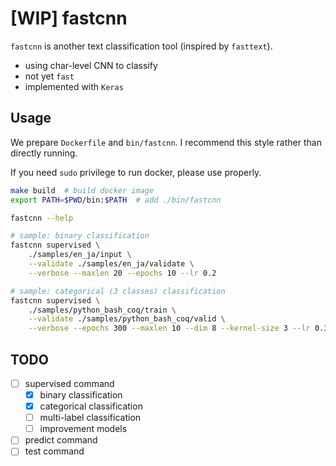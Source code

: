 # [WIP] fastcnn

`fastcnn` is another text classification tool (inspired by `fasttext`).

- using char-level CNN to classify
- not yet `fast`
- implemented with `Keras`

## Usage

We prepare `Dockerfile` and `bin/fastcnn`.
I recommend this style rather than directly running.

If you need `sudo` privilege to run docker, please use properly.

```bash
make build  # build docker image
export PATH=$PWD/bin:$PATH  # add ./bin/fastcnn

fastcnn --help

# sample: binary classification
fastcnn supervised \
    ./samples/en_ja/input \
    --validate ./samples/en_ja/validate \
    --verbose --maxlen 20 --epochs 10 --lr 0.2

# sample: categorical (3 classes) classification
fastcnn supervised \
    ./samples/python_bash_coq/train \
    --validate ./samples/python_bash_coq/valid \
    --verbose --epochs 300 --maxlen 10 --dim 8 --kernel-size 3 --lr 0.3 --clip-norm 2.0
```

## TODO

- [ ] supervised command
    - [x] binary classification
    - [x] categorical classification
    - [ ] multi-label classification
    - [ ] improvement models
- [ ] predict command
- [ ] test command
